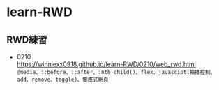 # learn-RWD
## RWD練習<br>
* 0210<br>
https://winniexx0918.github.io/learn-RWD/0210/web_rwd.html <br>
`@media、::before、::after、:nth-child()、flex、javascipt(輪播控制、add、remove、toggle)、響應式網頁`<br>
